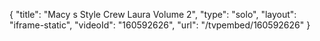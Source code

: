 {
    "title": "Macy s Style Crew Laura Volume 2",
    "type": "solo",
    "layout": "iframe-static",
    "videoId": "160592626",
    "url": "\/tvpembed\/160592626"
}